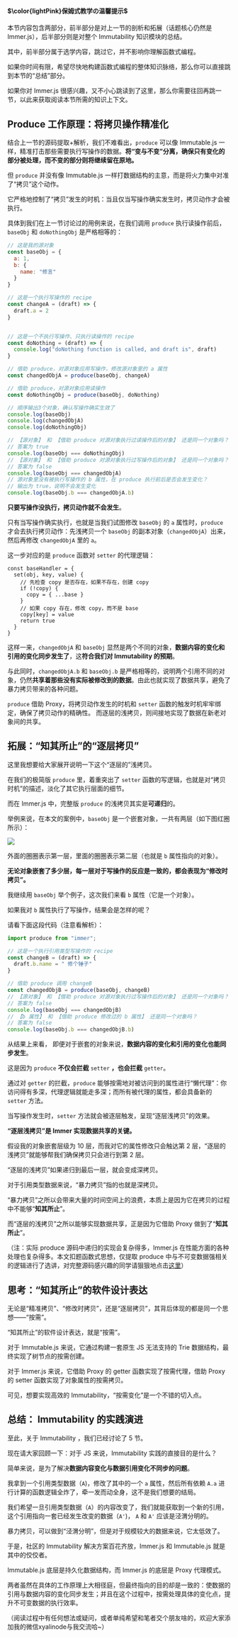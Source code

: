 #### $\color{lightPink}保姆式教学の温馨提示$

本节内容包含两部分，前半部分是对上一节的剖析和拓展（话题核心仍然是 Immer.js），后半部分则是对整个 Immutability 知识模块的总结。

其中，前半部分属于选学内容，跳过它，并不影响你理解函数式编程。

如果你时间有限，希望尽快地构建函数式编程的整体知识脉络，那么你可以直接跳到本节的“总结”部分。

如果你对 Immer.js 很感兴趣，又不小心跳读到了这里，那么你需要往回再跳一节，以此来获取阅读本节所需的知识上下文。

## Produce 工作原理：将拷贝操作精准化

结合上一节的源码提取+解析，我们不难看出，`produce` 可以像 Immutable.js 一样，精准打击那些需要执行写操作的数据。**将“变与不变”分离，确保只有变化的部分被处理，而不变的部分则将继续留在原地。**

但 `produce` 并没有像 Immutable.js 一样打数据结构的主意，而是将火力集中对准了“拷贝”这个动作。

它严格地控制了“拷贝”发生的时机：当且仅当写操作确实发生时，拷贝动作才会被执行。

具体到我们在上一节讨论过的用例来说，在我们调用 `produce` 执行读操作前后，`baseObj` 和 `doNothingObj` 是严格相等的：

```js
// 这是我的源对象
const baseObj = {
  a: 1,
  b: {
    name: "修言"
  }
}

// 这是一个执行写操作的 recipe
const changeA = (draft) => {
  draft.a = 2
}


// 这是一个不执行写操作、只执行读操作的 recipe
const doNothing = (draft) => {
  console.log("doNothing function is called, and draft is", draft)
}

// 借助 produce，对源对象应用写操作，修改源对象里的 a 属性
const changedObjA = produce(baseObj, changeA)

// 借助 produce，对源对象应用读操作
const doNothingObj = produce(baseObj, doNothing)

// 顺序输出3个对象，确认写操作确实生效了
console.log(baseObj)
console.log(changedObjA)
console.log(doNothingObj)

// 【源对象】 和 【借助 produce 对源对象执行过读操作后的对象】 还是同一个对象吗？
// 答案为 true
console.log(baseObj === doNothingObj)
// 【源对象】 和 【借助 produce 对源对象执行过写操作后的对象】 还是同一个对象吗？
// 答案为 false
console.log(baseObj === changedObjA)
// 源对象里没有被执行写操作的 b 属性，在 produce 执行前后是否会发生变化？
// 输出为 true，说明不会发生变化
console.log(baseObj.b === changedObjA.b)
```

**只要写操作没执行，拷贝动作就不会发生**。

只有当写操作确实执行，也就是当我们试图修改 `baseObj` 的 `a` 属性时，`produce` 才会去执行拷贝动作：先浅拷贝一个 `baseObj` 的副本对象（`changedObjA`）出来，然后再修改 `changedObjA` 里的 `a`。

这一步对应的是 `produce` 函数对 `setter` 的代理逻辑：

```
const baseHandler = {
  set(obj, key, value) {
    // 先检查 copy 是否存在，如果不存在，创建 copy
    if (!copy) {
      copy = { ...base }
    }
    // 如果 copy 存在，修改 copy，而不是 base
    copy[key] = value
    return true
  }
}
```

这样一来，`changedObjA` 和 `baseObj` 显然是两个不同的对象，**数据内容的变化和引用的变化同步发生了**，这**符合我们对 Immutability 的预期**。

与此同时，`changedObjA.b` 和 `baseObj.b` 是严格相等的，说明两个引用不同的对象，仍然**共享着那些没有实际被修改到的数据**。由此也就实现了数据共享，避免了暴力拷贝带来的各种问题。

`produce` 借助 Proxy，将拷贝动作发生的时机和 `setter` 函数的触发时机牢牢绑定，确保了拷贝动作的精确性。 而逐层的浅拷贝，则间接地实现了数据在新老对象间的共享。

## 拓展：“知其所止”的“逐层拷贝”

这里我想要给大家展开说明一下这个“逐层的”浅拷贝。

在我们的极简版 `produce` 里，着重突出了 `setter` 函数的写逻辑，也就是对“拷贝时机”的描述，淡化了其它执行层面的细节。

而在 Immer.js 中，完整版 `produce` 的浅拷贝其实是**可递归**的。

举例来说，在本文的案例中，`baseObj` 是一个嵌套对象，一共有两层（如下图红圈所示）：

![](./images/184f1ff1dbb9442fa1b30170e245697c~tplv-k3u1fbpfcp-zoom-1.image.png)

外面的圈圈表示第一层，里面的圈圈表示第二层（也就是 `b` 属性指向的对象）。

**无论对象嵌套了多少层，每一层对于写操作的反应是一致的，都会表现为“修改时拷贝”。**

我继续用 `baseObj` 举个例子，这次我们来看 `b` 属性（它是一个对象）。

如果我对 `b` 属性执行了写操作，结果会是怎样的呢？

请看下面这段代码（注意看解析）：

```js
import produce from "immer";

// 这是一个执行引用类型写操作的 recipe
const changeB = (draft) => {
  draft.b.name = " 修个锤子"
}

// 借助 produce 调用 changeB
const changedObjB = produce(baseObj, changeB)
// 【源对象】 和 【借助 produce 对源对象执行过写操作后的对象】 还是同一个对象吗？
// 答案为 false
console.log(baseObj === changedObjB)
// 【b 属性】 和 【借助 produce 修改过的 b 属性】 还是同一个对象吗？
// 答案为 false
console.log(baseObj.b === changedObjB.b)
```

从结果上来看， 即便对于嵌套的对象来说，**数据内容的变化和引用的变化也能同步发生**。

这是因为 `produce` **不仅会拦截** `setter` **，也会拦截** `getter`。

通过对 `getter` 的拦截，`produce` 能够按需地对被访问到的属性进行“懒代理”：你访问得有多深，代理逻辑就能走多深；而所有被代理的属性，都会具备新的 `setter` 方法。

当写操作发生时，`setter` 方法就会被逐层触发，呈现“逐层浅拷贝”的效果。

**“逐层浅拷贝”是 Immer 实现数据共享的关键。**

假设我的对象嵌套层级为 10 层，而我对它的属性修改只会触达第 2 层，“逐层的浅拷贝”就能够帮我们确保拷贝只会进行到第 2 层。

“逐层的浅拷贝”如果递归到最后一层，就会变成深拷贝。

对于引用类型数据来说，“暴力拷贝”指的也就是深拷贝。

“暴力拷贝”之所以会带来大量的时间空间上的浪费，本质上是因为它在拷贝的过程中不能够“**知其所止**”。

而“逐层的浅拷贝”之所以能够实现数据共享，正是因为它借助 Proxy 做到了“**知其所止**”。

（注：实际 produce 源码中递归的实现会复杂得多，Immer.js 在性能方面的各种处理也复杂得多。本文扣题函数式思想，仅提取 produce 中与不可变数据强相关的逻辑进行了选讲，对完整源码感兴趣的同学请狠狠地点击[这里](https://github.com/immerjs/immer)）

## 思考：“知其所止”的软件设计表达

无论是“精准拷贝”、“修改时拷贝”，还是“逐层拷贝”，其背后体现的都是同一个思想——“按需”。

“知其所止”的软件设计表达，就是“按需”。

对于 Immutable.js 来说，它通过构建一套原生 JS 无法支持的 Trie 数据结构，最终实现了树节点的按需创建。

对于 Immer.js 来说，它借助 Proxy 的 getter 函数实现了按需代理，借助 Proxy 的 setter 函数实现了对象属性的按需拷贝。

可见，想要实现高效的 Immutability，“按需变化”是一个不错的切入点。

## 总结： Immutability 的实践演进

至此，关于 Immutability ，我们已经讨论了 5 节。

现在请大家回顾一下：对于 JS 来说，Immutability 实践的直接目的是什么？

简单来说，是为了解决**数据内容变化与数据引用变化不同步的问题**。

我拿到一个引用类型数据（`A`)，修改了其中的一个 `a` 属性，然后所有依赖 `A.a` 进行计算的函数逻辑全炸了，牵一发而动全身，这不是我们想要的结局。

我们希望一旦引用类型数据（`A`）的内容改变了，我们就能获取到一个新的引用，这个引用指向一套已经发生改变的数据（`A'`)， `A` 和 `A'` 应该是泾渭分明的。

暴力拷贝，可以做到“泾渭分明”，但是对于规模较大的数据来说，它太低效了。

于是，社区的 Immutability 解决方案百花齐放，Immer.js 和 Immutable.js 就是其中的佼佼者。

Immutable.js 底层是持久化数据结构，而 Immer.js 的底层是 Proxy 代理模式。

两者虽然在具体的工作原理上大相径庭，但最终指向的目的却是一致的：使数据的引用与数据内容的变化同步发生；并且在这个过程中，按需处理具体的变化点，提升不可变数据的执行效率。   
 
（阅读过程中有任何想法或疑问，或者单纯希望和笔者交个朋友啥的，欢迎大家添加我的微信xyalinode与我交流哈~）